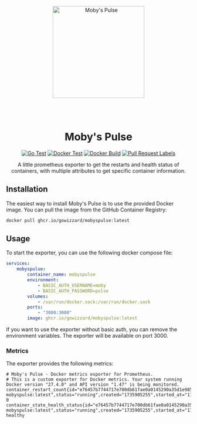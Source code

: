 <div align="center">


<img src="https://github.com/gowizzard/mobyspulse/assets/30717818/4e6286f2-eec3-416c-ade4-1819f331ae49" alt="Moby's Pulse" width="250" style="margin:50px 0;">

# Moby's Pulse

[![Go Test](https://github.com/gowizzard/mobyspulse/actions/workflows/go-test.yml/badge.svg)](https://github.com/gowizzard/mobyspulse/actions/workflows/go-test.yml) [![Docker Test](https://github.com/gowizzard/mobyspulse/actions/workflows/docker-test.yml/badge.svg)](https://github.com/gowizzard/mobyspulse/actions/workflows/docker-test.yml) [![Docker Build](https://github.com/gowizzard/mobyspulse/actions/workflows/docker-build.yml/badge.svg)](https://github.com/gowizzard/mobyspulse/actions/workflows/docker-build.yml) [![Pull Request Labels](https://github.com/gowizzard/mobyspulse/actions/workflows/pull-request-labels.yml/badge.svg)](https://github.com/gowizzard/mobyspulse/actions/workflows/pull-request-labels.yml)

A little prometheus exporter to get the restarts and health status of containers, with multiple attributes to get specific container information.

</div>

## Installation

The easiest way to install Moby's Pulse is to use the provided Docker image. You can pull the image from the GitHub Container Registry:

```bash
docker pull ghcr.io/gowizzard/mobyspulse:latest
```

## Usage

To start the exporter, you can use the following docker compose file:

```yaml
services:
    mobyspulse:
        container_name: mobyspulse
        environment:
            - BASIC_AUTH_USERNAME=moby
            - BASIC_AUTH_PASSWORD=pulse
        volumes:
            - /var/run/docker.sock:/var/run/docker.sock
        ports:
            - "3000:3000"
        image: ghcr.io/gowizzard/mobyspulse:latest
```

If you want to use the exporter without basic auth, you can remove the environment variables. The exporter will be available on port 3000.

### Metrics

The exporter provides the following metrics:

```text
# Moby's Pulse - Docker metrics exporter for Prometheus.
# This is a custom exporter for Docker metrics. Your system running Docker version "27.4.0" and API version "1.47" is being monitored.
container_restart_count{id="e76457b7744717e700db61fae0a0145290a35d1e9850ba135548c1f5ef8ed736",name="mobyspulse",image="mobyspulse-mobyspulse:latest",status="running",created="1735905255",started_at="1735905255"} 0
container_state_health_status{id="e76457b7744717e700db61fae0a0145290a35d1e9850ba135548c1f5ef8ed736",name="mobyspulse",image="mobyspulse-mobyspulse:latest",status="running",created="1735905255",started_at="1735905255"} healthy
```